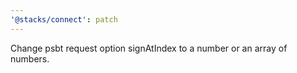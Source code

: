 ```yaml
---
'@stacks/connect': patch
---
```


Change psbt request option signAtIndex to a number or an array of numbers.
